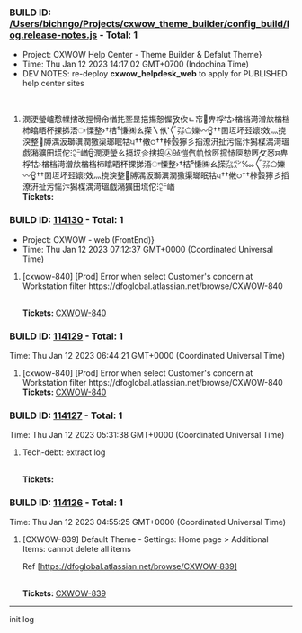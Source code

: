 



### BUILD ID: [/Users/bichngo/Projects/cxwow_theme_builder/config_build/log.release-notes.js](https://dfoglobal.visualstudio.com/DFO/_build/results?buildId=/Users/bichngo/Projects/cxwow_theme_builder/config_build/log.release-notes.js&view=results) - Total: 1 <br>  
<ul>
<li>Project: CXWOW Help Center - Theme Builder & Defalut Theme}</li>
<li>Time: Thu Jan 12 2023 14:17:02 GMT+0700 (Indochina Time)</li>
<li>DEV NOTES: re-deploy <strong>cxwow_helpdesk_web</strong> to apply for PUBLISHED help center sites</li>
</ul> 
<br>  
<ol><li>潣浭瑩㠠㥤㡤搳改挳愲㠳㥢扥㘸昰挹摥慤㥡攷㐸ㄴ㠵਷畁桴牯›楢档渮潧㰠楢档杮䁯晤杯捰挮浯ਾ慄整›†桔⁵慊⁮㈱ㄠ㨲〵㐺‵〲㌲⬠㜰〰ਊ††䍛坘坏㠭㜳⁝效灬挠湥整⁲‭牔湡汳瑡潩⁮潤獥渠瑯眠牯੫††敒੦††桛瑴獰⼺搯潦汧扯污愮汴獡楳湡渮瑥戯潲獷⽥塃佗ⵗ㌸崷ਊ潣浭瑩ㄠ搹㘷㐱搳捣㉦㍡愷㐹㠶㤷㔰搲㤸㔱愸㔷攵㤲ਸ畁桴牯›楢档渮潧㰠楢档杮䁯晤杯捰挮浯ਾ慄整›†桔⁵慊⁮㈱ㄠ㨲㌴㌺‱〲㌲⬠㜰〰ਊ††䍛坘坏㠭㜳⁝效灬挠湥整⁲‭牔湡汳瑡潩⁮潤獥渠瑯眠牯੫††敒੦††桛瑴獰⼺搯潦汧扯污愮汴獡楳湡渮瑥戯潲獷⽥塃佗ⵗ㌸崷 <br> <strong>Tickets: </strong> </li></ol>



### BUILD ID: [114130](https://dfoglobal.visualstudio.com/DFO/_build/results?buildId=114130&view=results) - Total: 1 <br>  
<ul>
<li>Project: CXWOW - web (FrontEnd)}</li>
<li>Time: Thu Jan 12 2023 07:12:37 GMT+0000 (Coordinated Universal Time)</li>
</ul>
<ol><li> [cxwow-840] [Prod] Error when select Customer's concern at Workstation filter
https://dfoglobal.atlassian.net/browse/CXWOW-840
 
 <br> <strong>Tickets: </strong><a href="https://dfoglobal.atlassian.net/browse/CXWOW-840">CXWOW-840</a> </li></ol>



### BUILD ID: [114129](https://dfoglobal.visualstudio.com/DFO/_build/results?buildId=114129&view=results) - Total: 1 <br>  
Time: Thu Jan 12 2023 06:44:21 GMT+0000 (Coordinated Universal Time) <br>  
<ol><li> [cxwow-840] [Prod] Error when select Customer's concern at Workstation filter
https://dfoglobal.atlassian.net/browse/CXWOW-840
 <br>
<strong>Tickets: </strong><a href="https://dfoglobal.atlassian.net/browse/CXWOW-840">CXWOW-840</a> </li></ol>



### BUILD ID: [114127](https://dfoglobal.visualstudio.com/DFO/_build/results?buildId=114127&view=results) - Total: 1 <br>  
Time: Thu Jan 12 2023 05:31:38 GMT+0000 (Coordinated Universal Time) <br>  
<ol><li> Tech-debt: extract log
 
 <br> <strong>Tickets: </strong> </li></ol>



### BUILD ID: [114126](https://dfoglobal.visualstudio.com/DFO/_build/results?buildId=114126&view=results) - Total: 1 <br>  
Time: Thu Jan 12 2023 04:55:25 GMT+0000 (Coordinated Universal Time) <br>  
<ol><li> [CXWOW-839] Default Theme - Settings: Home page > Additional Items: cannot delete all items

Ref
[https://dfoglobal.atlassian.net/browse/CXWOW-839]
 
 <br> <strong>Tickets: </strong><a href="https://dfoglobal.atlassian.net/browse/CXWOW-839">CXWOW-839</a> </li></ol>

 ***
 init log
